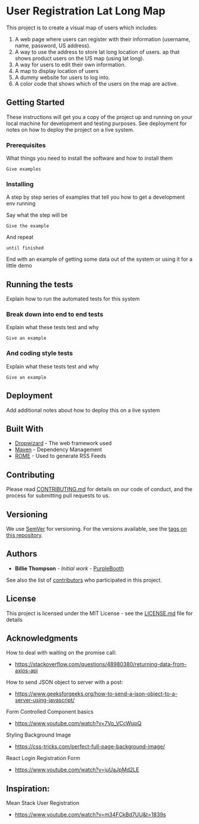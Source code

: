 # User Registration Lat Long Map 

This project is to create a visual map of users which includes:
1) A web page where users can register with their information (username, name, password, US address).
2) A way to use the address to store lat long location of users. ap that shows product users on the US map (using lat long).
3) A way for users to edit their own information.
4) A map to display location of users
5) A dummy website for users to log into.
6) A color code that shows which of the users on the map are active.

## Getting Started

These instructions will get you a copy of the project up and running on your local machine for development and testing purposes. See deployment for notes on how to deploy the project on a live system.

### Prerequisites

What things you need to install the software and how to install them

```
Give examples
```

### Installing

A step by step series of examples that tell you how to get a development env running

Say what the step will be

```
Give the example
```

And repeat

```
until finished
```

End with an example of getting some data out of the system or using it for a little demo

## Running the tests

Explain how to run the automated tests for this system

### Break down into end to end tests

Explain what these tests test and why

```
Give an example
```

### And coding style tests

Explain what these tests test and why

```
Give an example
```

## Deployment

Add additional notes about how to deploy this on a live system

## Built With

* [Dropwizard](http://www.dropwizard.io/1.0.2/docs/) - The web framework used
* [Maven](https://maven.apache.org/) - Dependency Management
* [ROME](https://rometools.github.io/rome/) - Used to generate RSS Feeds

## Contributing

Please read [CONTRIBUTING.md](https://gist.github.com/PurpleBooth/b24679402957c63ec426) for details on our code of conduct, and the process for submitting pull requests to us.

## Versioning

We use [SemVer](http://semver.org/) for versioning. For the versions available, see the [tags on this repository](https://github.com/your/project/tags). 

## Authors

* **Billie Thompson** - *Initial work* - [PurpleBooth](https://github.com/PurpleBooth)

See also the list of [contributors](https://github.com/your/project/contributors) who participated in this project.

## License

This project is licensed under the MIT License - see the [LICENSE.md](LICENSE.md) file for details

## Acknowledgments
How to deal with waiting on the promise call:
* https://stackoverflow.com/questions/48980380/returning-data-from-axios-api

How to send JSON object to server with a post:
* https://www.geeksforgeeks.org/how-to-send-a-json-object-to-a-server-using-javascript/

Form Controlled Component basics
* https://www.youtube.com/watch?v=7Vo_VCcWupQ

Styling Background Image 
* https://css-tricks.com/perfect-full-page-background-image/

React Login Registration Form
* https://www.youtube.com/watch?v=juUaJpMd2LE

## Inspiration: 
Mean Stack User Registration
* https://www.youtube.com/watch?v=m34FCkBd7UU&t=1839s

